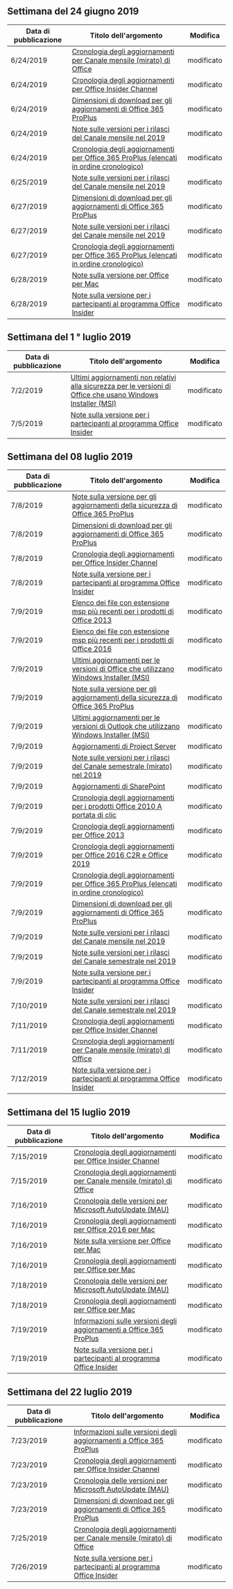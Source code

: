 <!-- This file is generated automatically each week. Changes made to this file will be overwritten.-->




## <a name="week-of-june-24-2019"></a>Settimana del 24 giugno 2019


| Data di pubblicazione |Titolo dell'argomento | Modifica |
|------|------------|--------|
| 6/24/2019 | [Cronologia degli aggiornamenti per Canale mensile (mirato) di Office](/OfficeUpdates/update-history-monthly-channel-targeted) | modificato |
| 6/24/2019 | [Cronologia degli aggiornamenti per Office Insider Channel](/OfficeUpdates/update-history-office-insider) | modificato |
| 6/24/2019 | [Dimensioni di download per gli aggiornamenti di Office 365 ProPlus](/OfficeUpdates/download-sizes-office365-proplus-updates) | modificato |
| 6/24/2019 | [Note sulle versioni per i rilasci del Canale mensile nel 2019](/OfficeUpdates/monthly-channel-2019) | modificato |
| 6/24/2019 | [Cronologia degli aggiornamenti per Office 365 ProPlus (elencati in ordine cronologico)](/OfficeUpdates/update-history-office365-proplus-by-date) | modificato |
| 6/25/2019 | [Note sulle versioni per i rilasci del Canale mensile nel 2019](/OfficeUpdates/monthly-channel-2019) | modificato |
| 6/27/2019 | [Dimensioni di download per gli aggiornamenti di Office 365 ProPlus](/OfficeUpdates/download-sizes-office365-proplus-updates) | modificato |
| 6/27/2019 | [Note sulle versioni per i rilasci del Canale mensile nel 2019](/OfficeUpdates/monthly-channel-2019) | modificato |
| 6/27/2019 | [Cronologia degli aggiornamenti per Office 365 ProPlus (elencati in ordine cronologico)](/OfficeUpdates/update-history-office365-proplus-by-date) | modificato |
| 6/28/2019 | [Note sulla versione per Office per Mac](/OfficeUpdates/release-notes-office-for-mac) | modificato |
| 6/28/2019 | [Note sulla versione per i partecipanti al programma Office Insider](/OfficeUpdates/release-notes-office-insider) | modificato |


## <a name="week-of-july-01-2019"></a>Settimana del 1 ° luglio 2019


| Data di pubblicazione |Titolo dell'argomento | Modifica |
|------|------------|--------|
| 7/2/2019 | [Ultimi aggiornamenti non relativi alla sicurezza per le versioni di Office che usano Windows Installer (MSI)](/OfficeUpdates/office-msi-non-security-updates) | modificato |
| 7/5/2019 | [Note sulla versione per i partecipanti al programma Office Insider](/OfficeUpdates/release-notes-office-insider) | modificato |


## <a name="week-of-july-08-2019"></a>Settimana del 08 luglio 2019


| Data di pubblicazione |Titolo dell'argomento | Modifica |
|------|------------|--------|
| 7/8/2019 | [Note sulla versione per gli aggiornamenti della sicurezza di Office 365 ProPlus](/OfficeUpdates/office365-proplus-security-updates) | modificato |
| 7/8/2019 | [Dimensioni di download per gli aggiornamenti di Office 365 ProPlus](/OfficeUpdates/download-sizes-office365-proplus-updates) | modificato |
| 7/8/2019 | [Cronologia degli aggiornamenti per Office Insider Channel](/OfficeUpdates/update-history-office-insider) | modificato |
| 7/8/2019 | [Note sulla versione per i partecipanti al programma Office Insider](/OfficeUpdates/release-notes-office-insider) | modificato |
| 7/9/2019 | [Elenco dei file con estensione msp più recenti per i prodotti di Office 2013](/OfficeUpdates/msp-files-office-2013) | modificato |
| 7/9/2019 | [Elenco dei file con estensione msp più recenti per i prodotti di Office 2016](/OfficeUpdates/msp-files-office-2016) | modificato |
| 7/9/2019 | [Ultimi aggiornamenti per le versioni di Office che utilizzano Windows Installer (MSI)](/OfficeUpdates/office-updates-msi) | modificato |
| 7/9/2019 | [Note sulla versione per gli aggiornamenti della sicurezza di Office 365 ProPlus](/OfficeUpdates/office365-proplus-security-updates) | modificato |
| 7/9/2019 | [Ultimi aggiornamenti per le versioni di Outlook che utilizzano Windows Installer (MSI)](/OfficeUpdates/outlook-updates-msi) | modificato |
| 7/9/2019 | [Aggiornamenti di Project Server](/OfficeUpdates/project-server-updates) | modificato |
| 7/9/2019 | [Note sulle versioni per i rilasci del Canale semestrale (mirato) nel 2019](/OfficeUpdates/semi-annual-channel-targeted-2019) | modificato |
| 7/9/2019 | [Aggiornamenti di SharePoint](/OfficeUpdates/sharepoint-updates) | modificato |
| 7/9/2019 | [Cronologia degli aggiornamenti per i prodotti Office 2010 A portata di clic](/OfficeUpdates/update-history-office-2010-click-to-run) | modificato |
| 7/9/2019 | [Cronologia degli aggiornamenti per Office 2013](/OfficeUpdates/update-history-office-2013) | modificato |
| 7/9/2019 | [Cronologia degli aggiornamenti per Office 2016 C2R e Office 2019](/OfficeUpdates/update-history-office-2019) | modificato |
| 7/9/2019 | [Cronologia degli aggiornamenti per Office 365 ProPlus (elencati in ordine cronologico)](/OfficeUpdates/update-history-office365-proplus-by-date) | modificato |
| 7/9/2019 | [Dimensioni di download per gli aggiornamenti di Office 365 ProPlus](/OfficeUpdates/download-sizes-office365-proplus-updates) | modificato |
| 7/9/2019 | [Note sulle versioni per i rilasci del Canale mensile nel 2019](/OfficeUpdates/monthly-channel-2019) | modificato |
| 7/9/2019 | [Note sulle versioni per i rilasci del Canale semestrale nel 2019](/OfficeUpdates/semi-annual-channel-2019) | modificato |
| 7/9/2019 | [Note sulla versione per i partecipanti al programma Office Insider](/OfficeUpdates/release-notes-office-insider) | modificato |
| 7/10/2019 | [Note sulle versioni per i rilasci del Canale semestrale nel 2019](/OfficeUpdates/semi-annual-channel-2019) | modificato |
| 7/11/2019 | [Cronologia degli aggiornamenti per Office Insider Channel](/OfficeUpdates/update-history-office-insider) | modificato |
| 7/11/2019 | [Cronologia degli aggiornamenti per Canale mensile (mirato) di Office](/OfficeUpdates/update-history-monthly-channel-targeted) | modificato |
| 7/12/2019 | [Note sulla versione per i partecipanti al programma Office Insider](/OfficeUpdates/release-notes-office-insider) | modificato |


## <a name="week-of-july-15-2019"></a>Settimana del 15 luglio 2019


| Data di pubblicazione |Titolo dell'argomento | Modifica |
|------|------------|--------|
| 7/15/2019 | [Cronologia degli aggiornamenti per Office Insider Channel](/OfficeUpdates/update-history-office-insider) | modificato |
| 7/15/2019 | [Cronologia degli aggiornamenti per Canale mensile (mirato) di Office](/OfficeUpdates/update-history-monthly-channel-targeted) | modificato |
| 7/16/2019 | [Cronologia delle versioni per Microsoft AutoUpdate (MAU)](/OfficeUpdates/release-history-microsoft-autoupdate) | modificato |
| 7/16/2019 | [Cronologia degli aggiornamenti per Office 2016 per Mac](/OfficeUpdates/release-notes-office-2016-mac) | modificato |
| 7/16/2019 | [Note sulla versione per Office per Mac](/OfficeUpdates/release-notes-office-for-mac) | modificato |
| 7/16/2019 | [Cronologia degli aggiornamenti per Office per Mac](/OfficeUpdates/update-history-office-for-mac) | modificato |
| 7/18/2019 | [Cronologia delle versioni per Microsoft AutoUpdate (MAU)](/OfficeUpdates/release-history-microsoft-autoupdate) | modificato |
| 7/18/2019 | [Cronologia degli aggiornamenti per Office per Mac](/OfficeUpdates/update-history-office-for-mac) | modificato |
| 7/19/2019 | [Informazioni sulle versioni degli aggiornamenti a Office 365 ProPlus](/OfficeUpdates/release-notes-office365-proplus) | modificato |
| 7/19/2019 | [Note sulla versione per i partecipanti al programma Office Insider](/OfficeUpdates/release-notes-office-insider) | modificato |


## <a name="week-of-july-22-2019"></a>Settimana del 22 luglio 2019


| Data di pubblicazione |Titolo dell'argomento | Modifica |
|------|------------|--------|
| 7/23/2019 | [Informazioni sulle versioni degli aggiornamenti a Office 365 ProPlus](/OfficeUpdates/release-notes-office365-proplus) | modificato |
| 7/23/2019 | [Cronologia degli aggiornamenti per Office Insider Channel](/OfficeUpdates/update-history-office-insider) | modificato |
| 7/23/2019 | [Cronologia delle versioni per Microsoft AutoUpdate (MAU)](/OfficeUpdates/release-history-microsoft-autoupdate) | modificato |
| 7/23/2019 | [Dimensioni di download per gli aggiornamenti di Office 365 ProPlus](/OfficeUpdates/download-sizes-office365-proplus-updates) | modificato |
| 7/25/2019 | [Cronologia degli aggiornamenti per Canale mensile (mirato) di Office](/OfficeUpdates/update-history-monthly-channel-targeted) | modificato |
| 7/26/2019 | [Note sulla versione per i partecipanti al programma Office Insider](/OfficeUpdates/release-notes-office-insider) | modificato |
